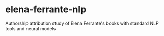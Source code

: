 # elena-ferrante-nlp
Authorship attribution study of Elena Ferrante's books with standard NLP tools and neural models
